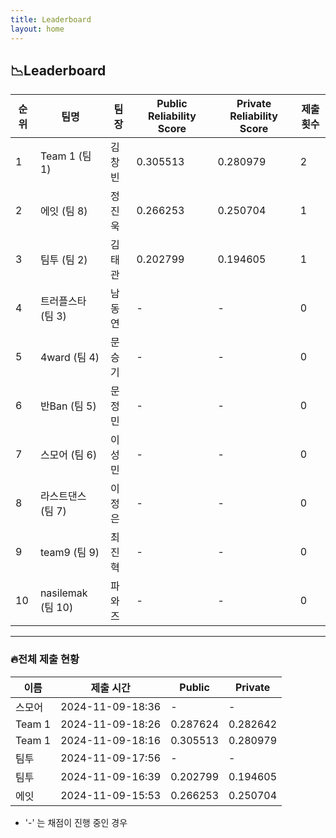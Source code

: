 ```yaml
---
title: Leaderboard
layout: home
---
```

## 📉**Leaderboard**

| 순위 | 팀명 | 팀장 | Public Reliability Score | Private Reliability Score | 제출 횟수 |
| --- | --- | --- | --- | --- | --- |
| 1 | Team 1 (팀 1) | 김창빈 | 0.305513 | 0.280979 | 2 |
| 2 | 에잇 (팀 8) | 정진욱 | 0.266253 | 0.250704 | 1 |
| 3 | 팀투 (팀 2) | 김태관 | 0.202799 | 0.194605 | 1 |
| 4 | 트러플스타 (팀 3) | 남동연 | - | - | 0 |
| 5 | 4ward (팀 4) | 문승기 | - | - | 0 |
| 6 | 반Ban (팀 5) | 문정민 | - | - | 0 |
| 7 | 스모어 (팀 6) | 이성민 | - | - | 0 |
| 8 | 라스트댄스 (팀 7) | 이정은 | - | - | 0 |
| 9 | team9 (팀 9) | 최진혁 | - | - | 0 |
| 10 | nasilemak (팀 10) | 파와즈 | - | - | 0 |

---

### 🔥**전체 제출 현황**

| 이름   | 제출 시간            | Public    | Private   |
| ------ | ------------------- | --------- | --------- |
| 스모어 | 2024-11-09-18:36    | -         | -         |
| Team 1 | 2024-11-09-18:26    | 0.287624  | 0.282642  |
| Team 1 | 2024-11-09-18:16    | 0.305513  | 0.280979  |
| 팀투   | 2024-11-09-17:56    | -         | -         |
| 팀투   | 2024-11-09-16:39    | 0.202799  | 0.194605  |
| 에잇   | 2024-11-09-15:53    | 0.266253  | 0.250704  |

* '-' 는 채점이 진행 중인 경우